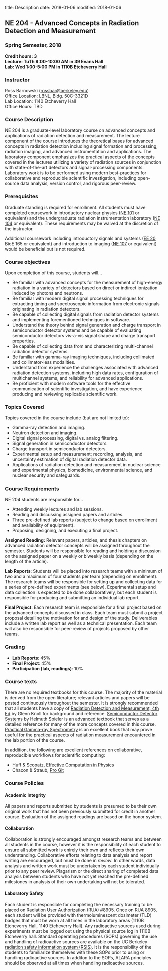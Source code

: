 title: Description
date: 2018-01-06
modified: 2018-01-06

## NE 204 - Advanced Concepts in Radiation Detection and Measurement
### Spring Semester, 2018

**Credit hours: 3**  
**Lecture: TuTh 9:00-10:00 AM in 39 Evans Hall**  
**Lab:     Wed 1:00-5:00 PM in 1110B Etcheverry Hall**


### Instructor

Ross Barnowski (rossbar@berkeley.edu)  
Office Location: LBNL, Bldg. 50C-3321D  
Lab Location: 1140 Etcheverry Hall  
Office Hours: TBD  

### Course Description

NE 204 is a graduate-level laboratory course on advanced concepts and
applications of radiation detection and measurement.
The lecture component of the course introduces the theoretical bases for
advanced concepts in radiation detection including signal formation and
processing, radiation imaging, and advanced instrumentation and applications.
The laboratory component emphasizes the practical aspects of the concepts
covered in the lectures utilizing a variety of radiation sources in
conjunction with state-of-the-art detectors and signal-processing components.
Laboratory work is to be performed using modern best-practices for 
collaborative and reproducible scientific investigation, including open-source
data analysis, version control, and rigorous peer-review.

### Prerequisites

Graduate standing is required for enrollment.
All students must have completed coursework in introductory nuclear physics
([NE 101](https://www.nuc.berkeley.edu/courses/ne-101) or equivalent) and the
undergraduate radiation instrumentation laboratory 
([NE 104](https://www.nuc.berkeley.edu/courses/ne-104) or equivalent).
These requirements may be waived at the discretion of the instructor.  

Additional coursework including introductory signals and systems 
([EE 20](https://inst.eecs.berkeley.edu/~ee20/archives.html), BioE 165 or
equivalent) and introduction to imaging 
([NE 107](https://www.nuc.berkeley.edu/courses/ne-107) or equivalent) would be
beneficial but is not required.

### Course objectives

Upon completion of this course, students will...

 - Be familiar with advanced concepts for the measurement of high-energy 
   radiation in a variety of detectors based on direct or indirect ionization
   induced by photons and neutrons.
 - Be familiar with modern digital signal processing techniques for extracting
   timing and spectroscopic information from electronic signals originating in
   radiation detectors.
 - Be capable of collecting digital signals from radiation detector systems and
   implementing forementioned techniques in software.
 - Understand the theory behind signal generation and charge transport in
   semiconductor detector systems and be capable of evaluating semiconductor
   detectors vis-a-vis signal shape and charge transport properties.
 - Be capable of collecting data from and characterizing multi-channel
   radiation detector systems.
 - Be familiar with gamma-ray imaging techniques, including collimated and
   collimator-less modalities.
 - Understand from experience the challenges associated with advanced radiation
   detection systems, including high data rates, configuration of multichannel
   systems, and reliability for advanced applications.
 - Be proficient with modern software tools for the effective communication of
   scientific investigation, and have experience producing and reviewing 
   replicable scientific work.

### Topics Covered

Topics covered in the course include (but are not limited to):

 - Gamma-ray detection and imaging.
 - Neutron detection and imaging.
 - Digital signal processing, digital vs. analog filtering.
 - Signal generation in semiconductor detectors.
 - Charge transport in semiconductor detectors.
 - Experimental setup and measurement; recording, analysis, and uncertainty
   estimation of digital radiation detector data.
 - Applications of radiation detection and measurement in nuclear science and
   experimental physics, biomedicine, environmental science, and nuclear 
   security and safeguards.

### Course Requirements

NE 204 students are responsible for...

 - Attending weekly lectures and lab sessions.
 - Reading and discussing assigned papers and articles.
 - Three pre-defined lab reports (subject to change based on enrollment and 
   availability of equipment).
 - Proposing, designing, and executing a final project.

**Assigned Reading:** Relevant papers, articles, and thesis chapters on
advanced radiation detector concepts will be assigned throughout the semester.
Students will be responsible for reading and holding a discussion on the 
assigned paper on a weekly or biweekly basis (depending on the length of the
article).

**Lab Reports**: Students will be placed into research teams with a minimum of
two and a maximum of four students per team (depending on enrollment).
The research teams will be responsible for setting up and collecting data for
a series of pre-defined experiments (see below).
Experimental setup and data collection is expected to be done collaboratively,
but each student is responsible for producing and submitting an individual 
lab report.

**Final Project**: Each research team is responsible for a final project based
on the advanced concepts discussed in class.
Each team must submit a project proposal detailing the motivation for and 
design of the study.
Deliverables include a written lab report as well as a technical presentation.
Each team will also be responsible for peer-review of projects proposed by 
other teams.

### Grading

 - **Lab Reports**: 45%
 - **Final Project**: 45%
 - **Participation (lab, readings)**: 10%

### Course texts

There are no required textbooks for this course.
The majority of the material is derived from the open literature; relevant 
articles and papers will be posted continuously throughout the semester.
It is strongly recommended that all students have a copy of 
[Radiation Detection and Measurement, 4th Ed](https://www.wiley.com/en-us/Radiation+Detection+and+Measurement,+4th+Edition-p-9780470131480)
by Glenn Knoll for background and reference.
[Semiconductor Detector Systems](https://global.oup.com/academic/product/semiconductor-detector-systems-9780198527848?cc=us&lang=en&)
by Helmuth Spieler is an advanced textbook that serves as a detailed reference
for many of the more concepts covered in this course.
[Practical Gamma-ray Spectrometry](http://onlinelibrary.wiley.com/book/10.1002/9780470861981)
is an excellent book that may prove useful for the practical aspects of
radiation measurement encountered in the lab portion of the course.

In addition, the following are excellent references on collaborative,
reproducible workflows for scientific computing:

 - Huff & Scopatz, [Effective Computation in Physics](http://physics.codes/)
 - Chacon & Straub, [Pro Git](https://git-scm.com/book/en/v2)

### Course Policies

#### Academic Integrity
All papers and reports submitted by students is presumed to be their own 
original work that has not been previously submitted for credit in another
course.
Evaluation of the assigned readings are based on the honor system.

#### Collaboration
Collaboration is strongly encouraged amongst research teams and between all 
students in the course, however it is the responsibility of each student to
ensure all submitted work is enirely their own and reflects their own 
understanding.
Collaborative efforts relating to data analysis and report writing are 
encouraged, but must be done in *review*.
In other words, data analysis and written work must be undertaken by each 
student individually prior to any peer review.
Plagarism or the direct sharing of completed data analysis between students who
have not yet reached the pre-defined milestones in analysis of their own
undertaking will not be tolerated.

#### Laboratory Safety
Each student is responsible for completing the necessary training to be placed
on Radiation User Authorization (RUA) #8905.
Once on RUA 8905, each student will be provided with thermoluminescent 
dosimeter (TLD) badges that must be worn at all times in the laboratory areas
(1110B Etcheverry Hall, 1140 Etcheverry Hall).
Any radioactive sources used during experiments must be logged out using the
physical source log in 1110B Etcheverry hall.
Standard operating procedures (SOPs) governing the use and handling of 
radioactive sources are available on the UC Berkeley
[radiation safety information system (RSIS)](https://ehs.berkeley.edu/radiation-safety/radiation-safety-information-system-rsis).
It is the responsibility of the students to familiarize themselves with these
SOPs prior to using or handling radioactive sources.
In additon to the SOPs, ALARA principles should be observed at all times when
handling radioactive sources.

